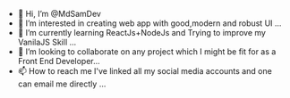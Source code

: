 - 👋 Hi, I’m @MdSamDev
- 👀 I’m interested in creating web app with good,modern and robust UI ...
- 🌱 I’m currently learning ReactJs+NodeJs and Trying to improve my VanilaJS Skill ...
- 💞️ I’m looking to collaborate on any project which I might be fit for as a Front End Developer...
- 📫 How to reach me I've linked all my social media accounts and one can email me directly ...

<!---
MdSamDev/MdSamDev is a ✨ special ✨ repository because its `README.md` (this file) appears on your GitHub profile.
You can click the Preview link to take a look at your changes.
--->
